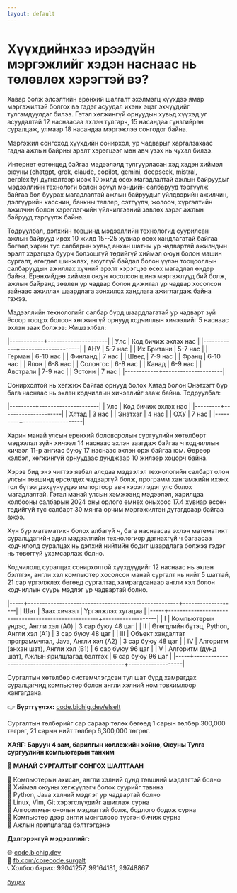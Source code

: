 ```yaml
---
layout: default
---
```


# Хүүхдийнхээ ирээдүйн мэргэжлийг хэдэн наснаас нь төлөвлөх хэрэгтэй вэ?

Хавар болж элсэлтийн ерөнхий шалгалт эхэлмэгц хүүхдээ ямар мэргэжилтэй болгох вэ гэдэг асуудал ихэнх эцэг эхчүүдийг тулгамдуулдаг билээ. Гэтэл хөгжингүй орнуудын хувьд хүүхэд уг асуудалтай 12 наснаасаа эхлэн тулгарч, 15 насандаа гүнзгийрэн суралцаж, улмаар 18 насандаа мэргэжлээ сонгодог байна.

Мэргэжил сонгоход хүүхдийн сонирхол, ур чадварыг харгалзахаас гадна ажлын байрны эрэлт хэрэгцээг мөн авч үзэх нь чухал билээ. 

Интернет ертөнцөд байгаа мэдээлэлд тулгуурласан хэд хэдэн хиймэл оюуны (chatgpt, grok, claude, copilot, gemini, deepseek, mistral, perplexity) дүгнэлтээр ирэх 10 жилд өсөх магадлалтай ажлын байруудыг мэдээллийн технологи болон эрүүл мэндийн салбарууд тэргүүлж байгаа бол буурах магадлалтай ажлын байруудыг үйлдвэрийн ажилчин, дэлгүүрийн кассчин, банкны теллер, сэтгүүлч, жолооч, хүргэлтийн ажилчин болон хэрэглэгчийн үйлчилгээний зөвлөх зэрэг ажлын байрууд тэргүүлж байна.

Тодруулбал, дэлхийн төвшинд мэдээллийн технологид суурилсан ажлын байрууд ирэх 10 жилд 15--25 хувиар өсөх хандлагатай байгаа бөгөөд харин тус салбарын хувьд анхан шатны ур чадвартай ажилчдын эрэлт хэрэгцээ буурч болзошгүй төдийгүй хиймэл оюун болон машин сургалт, өгөгдөл шинжлэх, аюулгүй байдал болон үүлэн тооцооллын салбаруудын ажиллах хүчний эрэлт хэрэгцээ өсөх магадлал өндөр байна. Ерөнхийдөө хиймэл оюун хосолсон шинэ мэргэжлүүд бий болж, ажлын байранд зөөлөн ур чадвар болон дижитал ур чадвар хосолсон зайнаас ажиллах шаардлага зонхилох хандлага ажиглагдаж байна гэжээ.

Мэдээллийн технологийг салбар бүрд шаардлагатай ур чадварт зүй ёсоор тооцох болсон хөгжингүй орнууд кодчиллын хичээлийг 5 наснаас эхлэн заах болжээ: Жишээлбэл:

|------------+---------------------|
| Улс        | Код бичиж эхлэх нас |
|------------+---------------------|
| АНУ        | 5-7 нас             |
| Их Британи | 5-7 нас             |
| Герман     | 6-10 нас            |
| Финланд    | 7 нас               |
| Швед       | 7-9 нас             |
| Франц      | 6-10 нас            |
| Япон       | 6-8 нас             |
| Солонгос   | 6-8 нас             |
| Канад      | 6-9 нас             |
| Австрали   | 7-9 нас             |
| Эстони     | 7 нас               |
|------------+---------------------|

Сонирхолтой нь хөгжиж байгаа орнууд болох Хятад болон Энэтхэгт бүр бага наснаас нь эхлэн кодчиллын хичээлийг зааж байна. Тодруулбал:

|---------+---------------------|
| Улс     | Код бичиж эхлэх нас |
|---------+---------------------|
| Хятад   | 3 нас               |
| Энэтхэг | 4 нас               |
| ОХУ     | 7 нас               |
|---------+---------------------|

Харин манай улсын ерөнхий боловсролын сургуулийн хөтөлбөрт мэдээлэл зүйн хичээл 14 наснаас эхлэн заагдаж байгаа ч кодчиллын хичээл 11-р ангиас буюу 17 наснаас эхлэн орж байгаа юм. Өөрөөр хэлбэл, хөгжингүй орнуудаас дунджаар 10 жилээр хоцорч байна.

Хэрэв бид энэ чигтээ явбал алсдаа мэдээлэл технологийн салбарт олон улсын төвшинд өрсөлдөх чадваргүй болж, программ хангамжийн ихэнх гол бүтээгдэхүүнүүдээ импортоор авч хэрэглэдэг улс болох магадлалтай. Гэтэл манай улсын хэмжээнд мэдээлэл, харилцаа холбооны салбарын 2024 оны орлого өмнөх оныхоос 17.4 хувиар өссөн төдийгүй тус салбарт 30 мянга орчим мэргэжилтэн дутагдсаар байгаа ажээ.

Хүн бүр математикч болох албагүй ч, бага наснаасаа эхлэн математикт суралцдагийн адил мэдээллийн технологиор дагнахгүй ч багаасаа кодчилолд суралцах нь дэлхий нийтийн бодит шаардлага болжээ гэдэг нь төвөггүй ухамсарлаж болно.

Кодчилолд суралцах сонирхолтой хүүхдүүдийг 12 наснаас нь эхлэн бэлтгэх, англи хэл компьютер хосолсон манай сургалт нь нийт 5 шаттай, 21 сар үргэлжлэх бөгөөд сургалтад хамрагдсанаар англи хэл болон кодчиллын суурь мэдлэг ур чадвартай болно.

|-----+-----------------------------------------------------+-------------------|
| Шат | Заах хичээл                                         | Үргэлжлэх хугацаа |
|-----+-----------------------------------------------------+-------------------|
| I   | Компьютерын үндэс, Англи хэл (A0)                   | 3 сар буюу 48 цаг |
| II  | Өгөгдлийн бүтэц, Python, Англи хэл (A1)             | 3 сар буюу 48 цаг |
| III | Объект хандалтат программчлал, Java, Англи хэл (A2) | 3 сар буюу 48 цаг |
| IV  | Алгоритм (анхан шат), Англи хэл (B1)                | 6 сар буюу 96 цаг |
| V   | Алгоритм (дунд шат), Ажлын ярилцлагад бэлтгэх       | 6 сар буюу 96 цаг |
|-----+-----------------------------------------------------+-------------------|

Сургалтын хөтөлбөр системчлэгдсэн тул шат бүрд хамрагдах суралцагчид компьютер болон англи хэлний ном товхимлоор хангагдана.

👉 **Бүртгүүлэх:** [code.bichig.dev/elselt](https://code.bichig.dev/elselt)

Сургалтын төлбөрийг сар сараар төлөх бөгөөд 1 сарын төлбөр 300,000 төгрөг, 21 сарын нийт төлбөр 6,300,000 төгрөг.

**ХАЯГ: Баруун 4 зам, барилгын коллежийн хойно, Оюуны Тулга сургуулийн компьютерын танхим**


📢 **МАНАЙ СУРГАЛТЫГ СОНГОХ ШАЛТГААН**

🌟 Компьютерын ахисан, англи хэлний дунд төвшний мэдлэгтэй болно\
🌟 Хиймэл оюуны хөгжүүлэгч болох суурийг тавина\
🔹 Python, Java хэлний мэдлэг ур чадвартай болно\
🔹 Linux, Vim, Git хэрэгслүүдийг ашиглаж сурна\
🌟 Алгоритмын онолын мэдлэгтэй болж, бодлого бодож сурна\
🌟 Компьютер дээр англи монголоор түргэн бичиж сурна\
🎯 Ажлын ярилцлагад бэлтгэгдэнэ

**Дэлгэрэнгүй мэдээллийг:**

🌐 [code.bichig.dev](https://code.bichig.dev) \
📌 [fb.com/corecode.surgalt](https://fb.com/corecode.surgalt) \
📞 Холбоо барих: 99041257, 99164181, 99748867


[буцах](./)
